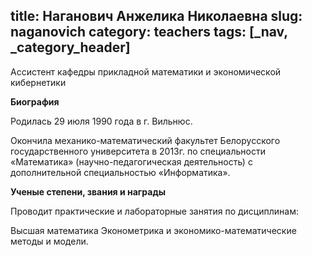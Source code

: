 title: Наганович Анжелика Николаевна
slug: naganovich
category: teachers
tags: [_nav, _category_header]
---

Ассистент кафедры прикладной математики и экономической кибернетики

__Биография__

Родилась 29 июля 1990 года в г. Вильнюс.

Окончила механико-математический факультет  Белорусского государственного университета в 2013г. по специальности «Математика» (научно-педагогическая деятельность) с дополнительной специальностью «Информатика».

__Ученые степени, звания и награды__

Проводит  практические и лабораторные занятия по дисциплинам:

Высшая математика
Эконометрика и экономико-математические методы и модели.
